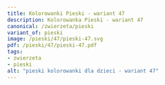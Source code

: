 ```yaml
---
title: Kolorowanki Pieski - wariant 47
description: Kolorowanka Pieski - wariant 47
canonical: /zwierzeta/pieski
variant_of: pieski
image: /pieski/47/pieski-47.svg
pdf: /pieski/47/pieski-47.pdf
tags:
- zwierzeta
- pieski
alt: "pieski kolorowanki dla dzieci - wariant 47"
---
```

